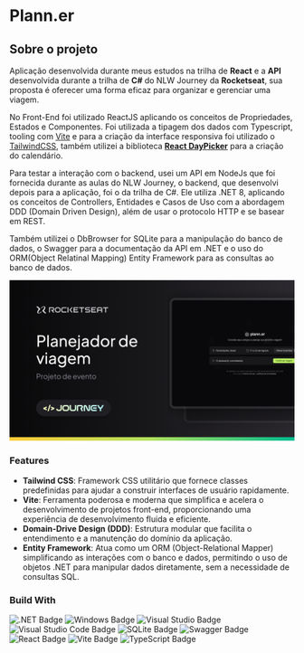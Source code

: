 # Plann.er

## Sobre o projeto

Aplicação desenvolvida durante meus estudos na trilha de  **React** e a **API** desenvolvida durante a trilha de **C#** do NLW Journey da **Rocketseat**, sua proposta é oferecer uma forma eficaz para organizar e gerenciar uma viagem.

No Front-End foi utilizado ReactJS aplicando os conceitos de Propriedades, Estados e Componentes. Foi utilizada a tipagem dos dados com Typescript, tooling com [Vite][vite] e para a criação da interface responsiva foi utilizado o [TailwindCSS][tailwind], também utilizei a biblioteca [**React DayPicker**][react-day-picker] para a criação do calendário.

Para testar a interação com o backend, usei um API em NodeJs que foi fornecida durante as aulas do NLW Journey, o backend, que desenvolvi depois para a aplicação, foi o da trilha de C#. Ele utiliza .NET 8, aplicando os conceitos de Controllers, Entidades e Casos de Uso com a abordagem DDD (Domain Driven Design), além de usar o protocolo HTTP e se basear em REST.

Também utilizei o DbBrowser for SQLite para a manipulação do banco de dados, o Swagger para a documentação da API em .NET e o uso do ORM(Object Relatinal Mapping) Entity Framework para as consultas ao banco de dados.

![hero-image]

### Features

- **Tailwind CSS**: Framework CSS utilitário que fornece classes predefinidas para ajudar a construir interfaces de usuário rapidamente.
- **Vite**: Ferramenta poderosa e moderna que simplifica e acelera o desenvolvimento de projetos front-end, proporcionando uma experiência de desenvolvimento fluida e eficiente.
- **Domain-Drive Design (DDD)**: Estrutura modular que facilita o entendimento e a manutenção do domínio da aplicação.
- **Entity Framework**: Atua como um ORM (Object-Relational Mapper) simplificando as interações com o banco e dados, permitindo o uso de objetos .NET para manipular dados diretamente, sem a necessidade de consultas SQL.

### Build With
![.NET Badge](https://img.shields.io/badge/.NET-512BD4?logo=dotnet&logoColor=fff&style=for-the-badge)
![Windows Badge](https://img.shields.io/badge/Windows-0078D4?logo=windows&logoColor=fff&style=for-the-badge)
![Visual Studio Badge](https://img.shields.io/badge/Visual%20Studio-5C2D91?logo=visualstudio&logoColor=fff&style=for-the-badge)
![Visual Studio Code Badge](https://img.shields.io/badge/Visual%20Studio%20Code-007ACC?logo=visualstudiocode&logoColor=fff&style=for-the-badge)
![SQLite Badge](https://img.shields.io/badge/SQLite-003B57?logo=sqlite&logoColor=fff&style=for-the-badge)
![Swagger Badge](https://img.shields.io/badge/Swagger-85EA2D?logo=swagger&logoColor=000&style=for-the-badge)
![React Badge](https://img.shields.io/badge/React-61DAFB?logo=react&logoColor=000&style=for-the-badge)
![Vite Badge](https://img.shields.io/badge/Vite-646CFF?logo=vite&logoColor=fff&style=for-the-badge)
![TypeScript Badge](https://img.shields.io/badge/TypeScript-3178C6?logo=typescript&logoColor=fff&style=for-the-badge)


<!-- Links -->
[react-day-picker]: https://daypicker.dev
[tailwind]: https://tailwindcss.com/docs/installation/using-postcss
[vite]: https://vitejs.dev/guide/

<!-- Images -->
[hero-image]: images/image-hero.png
